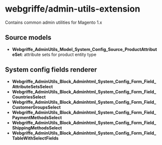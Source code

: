 webgriffe/admin-utils-extension
===============================

Contains common admin utilities for Magento 1.x

Source models
-------------

* **Webgriffe\_AdminUtils\_Model\_System\_Config\_Source\_ProductAttributeSet**: attribute sets for product entity type

System config fields renderer
-----------------------------
* **Webgriffe\_AdminUtils\_Block\_Adminhtml\_System\_Config\_Form_Field\_AttributeSetsSelect**
* **Webgriffe\_AdminUtils\_Block\_Adminhtml\_System\_Config\_Form\_Field\_CountriesSelect**
* **Webgriffe\_AdminUtils\_Block\_Adminhtml\_System\_Config\_Form\_Field\_CustomerGroupsSelect**
* **Webgriffe\_AdminUtils\_Block\_Adminhtml\_System\_Config\_Form\_Field\_PaymentMethodsSelect**
* **Webgriffe\_AdminUtils\_Block\_Adminhtml\_System\_Config\_Form\_Field\_ShippingMethodsSelect**
* **Webgriffe\_AdminUtils\_Block\_Adminhtml\_System\_Config\_Form\_Field\_TableWithSelectFields**